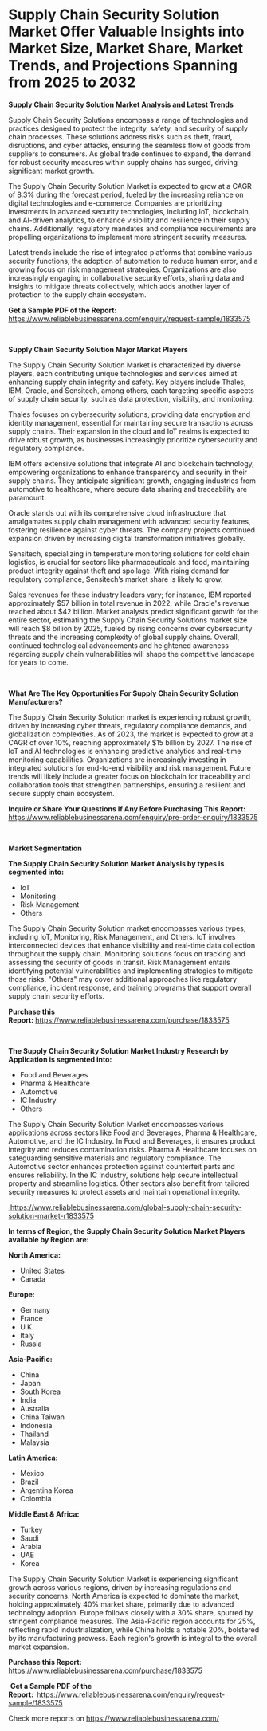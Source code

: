 <p><h1>Supply Chain Security Solution Market Offer Valuable Insights into Market Size, Market Share, Market Trends, and Projections Spanning from 2025 to 2032</h1></p><p><strong>Supply Chain Security Solution Market Analysis and Latest Trends</strong></p>
<p><p>Supply Chain Security Solutions encompass a range of technologies and practices designed to protect the integrity, safety, and security of supply chain processes. These solutions address risks such as theft, fraud, disruptions, and cyber attacks, ensuring the seamless flow of goods from suppliers to consumers. As global trade continues to expand, the demand for robust security measures within supply chains has surged, driving significant market growth.</p><p>The Supply Chain Security Solution Market is expected to grow at a CAGR of 8.3% during the forecast period, fueled by the increasing reliance on digital technologies and e-commerce. Companies are prioritizing investments in advanced security technologies, including IoT, blockchain, and AI-driven analytics, to enhance visibility and resilience in their supply chains. Additionally, regulatory mandates and compliance requirements are propelling organizations to implement more stringent security measures.</p><p>Latest trends include the rise of integrated platforms that combine various security functions, the adoption of automation to reduce human error, and a growing focus on risk management strategies. Organizations are also increasingly engaging in collaborative security efforts, sharing data and insights to mitigate threats collectively, which adds another layer of protection to the supply chain ecosystem.</p></p>
<p><strong>Get a Sample PDF of the Report:&nbsp;</strong> <a href="https://www.reliablebusinessarena.com/enquiry/request-sample/1833575?utm_campaign=1948&utm_medium=2&utm_source=Github&utm_content=ia&utm_term=26032025&utm_id=supply-chain-security-solution">https://www.reliablebusinessarena.com/enquiry/request-sample/1833575</a></p>
<p>&nbsp;</p>
<p><strong>Supply Chain Security Solution Major Market Players</strong></p>
<p><p>The Supply Chain Security Solution Market is characterized by diverse players, each contributing unique technologies and services aimed at enhancing supply chain integrity and safety. Key players include Thales, IBM, Oracle, and Sensitech, among others, each targeting specific aspects of supply chain security, such as data protection, visibility, and monitoring.</p><p>Thales focuses on cybersecurity solutions, providing data encryption and identity management, essential for maintaining secure transactions across supply chains. Their expansion in the cloud and IoT realms is expected to drive robust growth, as businesses increasingly prioritize cybersecurity and regulatory compliance.</p><p>IBM offers extensive solutions that integrate AI and blockchain technology, empowering organizations to enhance transparency and security in their supply chains. They anticipate significant growth, engaging industries from automotive to healthcare, where secure data sharing and traceability are paramount.</p><p>Oracle stands out with its comprehensive cloud infrastructure that amalgamates supply chain management with advanced security features, fostering resilience against cyber threats. The company projects continued expansion driven by increasing digital transformation initiatives globally.</p><p>Sensitech, specializing in temperature monitoring solutions for cold chain logistics, is crucial for sectors like pharmaceuticals and food, maintaining product integrity against theft and spoilage. With rising demand for regulatory compliance, Sensitech’s market share is likely to grow.</p><p>Sales revenues for these industry leaders vary; for instance, IBM reported approximately $57 billion in total revenue in 2022, while Oracle's revenue reached about $42 billion. Market analysts predict significant growth for the entire sector, estimating the Supply Chain Security Solutions market size will reach $8 billion by 2025, fueled by rising concerns over cybersecurity threats and the increasing complexity of global supply chains. Overall, continued technological advancements and heightened awareness regarding supply chain vulnerabilities will shape the competitive landscape for years to come.</p></p>
<p>&nbsp;</p>
<p><strong>What Are The Key Opportunities For Supply Chain Security Solution Manufacturers?</strong></p>
<p><p>The Supply Chain Security Solution market is experiencing robust growth, driven by increasing cyber threats, regulatory compliance demands, and globalization complexities. As of 2023, the market is expected to grow at a CAGR of over 10%, reaching approximately $15 billion by 2027. The rise of IoT and AI technologies is enhancing predictive analytics and real-time monitoring capabilities. Organizations are increasingly investing in integrated solutions for end-to-end visibility and risk management. Future trends will likely include a greater focus on blockchain for traceability and collaboration tools that strengthen partnerships, ensuring a resilient and secure supply chain ecosystem.</p></p>
<p><strong>Inquire or Share Your Questions If Any Before Purchasing This Report:</strong> <a href="https://www.reliablebusinessarena.com/enquiry/pre-order-enquiry/1833575?utm_campaign=1948&utm_medium=2&utm_source=Github&utm_content=ia&utm_term=26032025&utm_id=supply-chain-security-solution">https://www.reliablebusinessarena.com/enquiry/pre-order-enquiry/1833575</a></p>
<p>&nbsp;</p>
<p><strong>Market Segmentation</strong></p>
<p><strong>The Supply Chain Security Solution Market Analysis by types is segmented into:</strong></p>
<p><ul><li>IoT</li><li>Monitoring</li><li>Risk Management</li><li>Others</li></ul></p>
<p><p>The Supply Chain Security Solution market encompasses various types, including IoT, Monitoring, Risk Management, and Others. IoT involves interconnected devices that enhance visibility and real-time data collection throughout the supply chain. Monitoring solutions focus on tracking and assessing the security of goods in transit. Risk Management entails identifying potential vulnerabilities and implementing strategies to mitigate those risks. "Others" may cover additional approaches like regulatory compliance, incident response, and training programs that support overall supply chain security efforts.</p></p>
<p><strong>Purchase this Report:&nbsp;</strong><a href="https://www.reliablebusinessarena.com/purchase/1833575?utm_campaign=1948&utm_medium=2&utm_source=Github&utm_content=ia&utm_term=26032025&utm_id=supply-chain-security-solution">https://www.reliablebusinessarena.com/purchase/1833575</a></p>
<p>&nbsp;</p>
<p><strong>The Supply Chain Security Solution Market Industry Research by Application is segmented into:</strong></p>
<p><ul><li>Food and Beverages</li><li>Pharma & Healthcare</li><li>Automotive</li><li>IC Industry</li><li>Others</li></ul></p>
<p><p>The Supply Chain Security Solution Market encompasses various applications across sectors like Food and Beverages, Pharma & Healthcare, Automotive, and the IC Industry. In Food and Beverages, it ensures product integrity and reduces contamination risks. Pharma & Healthcare focuses on safeguarding sensitive materials and regulatory compliance. The Automotive sector enhances protection against counterfeit parts and ensures reliability. In the IC Industry, solutions help secure intellectual property and streamline logistics. Other sectors also benefit from tailored security measures to protect assets and maintain operational integrity.</p></p>
<p><a href="https://www.reliablebusinessarena.com/global-supply-chain-security-solution-market-r1833575?utm_campaign=1948&utm_medium=2&utm_source=Github&utm_content=ia&utm_term=26032025&utm_id=supply-chain-security-solution">&nbsp;https://www.reliablebusinessarena.com/global-supply-chain-security-solution-market-r1833575</a></p>
<p><strong>In terms of Region, the Supply Chain Security Solution Market Players available by Region are:</strong></p>
<p>
    <p> <strong> North America: </strong>
        <ul>
            <li>United States</li>
            <li>Canada</li>
        </ul>
        </p> 
    <p> <strong> Europe: </strong>
        <ul>
            <li>Germany</li>
            <li>France</li>
            <li>U.K.</li>
            <li>Italy</li>
            <li>Russia</li>
        </ul>
        </p> 
    <p> <strong> Asia-Pacific: </strong>
        <ul>
            <li>China</li>
            <li>Japan</li>
            <li>South Korea</li>
            <li>India</li>
            <li>Australia</li>
            <li>China Taiwan</li>
            <li>Indonesia</li>
            <li>Thailand</li>
            <li>Malaysia</li>
        </ul>
        </p> 
    <p> <strong> Latin America: </strong>
        <ul>
            <li>Mexico</li>
            <li>Brazil</li>
            <li>Argentina Korea</li>
            <li>Colombia</li>
        </ul>
        </p> 
    <p> <strong> Middle East & Africa: </strong>
        <ul>
            <li>Turkey</li>
            <li>Saudi</li>
            <li>Arabia</li>
            <li>UAE</li>
            <li>Korea</li>
        </ul>
    </p>
    </p>
<p><p>The Supply Chain Security Solution Market is experiencing significant growth across various regions, driven by increasing regulations and security concerns. North America is expected to dominate the market, holding approximately 40% market share, primarily due to advanced technology adoption. Europe follows closely with a 30% share, spurred by stringent compliance measures. The Asia-Pacific region accounts for 25%, reflecting rapid industrialization, while China holds a notable 20%, bolstered by its manufacturing prowess. Each region's growth is integral to the overall market expansion.</p></p>
<p><strong>Purchase this Report: </strong><a href="https://www.reliablebusinessarena.com/purchase/1833575?utm_campaign=1948&utm_medium=2&utm_source=Github&utm_content=ia&utm_term=26032025&utm_id=supply-chain-security-solution">https://www.reliablebusinessarena.com/purchase/1833575</a></p>
<p>&nbsp;<strong>Get a Sample PDF of the Report:&nbsp;&nbsp;</strong><a href="https://www.reliablebusinessarena.com/enquiry/request-sample/1833575?utm_campaign=1948&utm_medium=2&utm_source=Github&utm_content=ia&utm_term=26032025&utm_id=supply-chain-security-solution">https://www.reliablebusinessarena.com/enquiry/request-sample/1833575</a></p>
<p><strong></strong></p>
<p>Check more reports on <a href="https://www.reliablebusinessarena.com/?utm_campaign=1948&utm_medium=2&utm_source=Github&utm_content=ia&utm_term=26032025&utm_id=supply-chain-security-solution">https://www.reliablebusinessarena.com/</a></p>